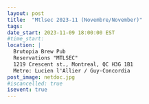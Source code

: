 ```yaml
---
layout: post
title:  "Mtlsec 2023-11 (Novembre/November)"
tags: 
date_start: 2023-11-09 18:00:00 EST
#time_start:
location: |
  Brutopia Brew Pub
  Reservations "MTLSEC"
  1219 Crescent st., Montreal, QC H3G 1B1
  Metro: Lucien l'Allier / Guy-Concordia
post_image: netdoc.jpg
#iscancelled: true
isevent: true
---
```

